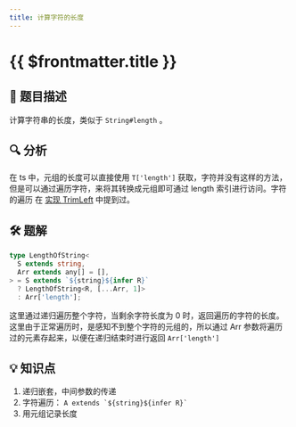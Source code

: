 ```yaml
---
title: 计算字符的长度
---
```


# {{ $frontmatter.title }}

## 🎯 题目描述

计算字符串的长度，类似于 `String#length` 。

## 🔍 分析

在 ts 中，元组的长度可以直接使用 `T['length']` 获取，字符并没有这样的方法，但是可以通过遍历字符，来将其转换成元组即可通过 length 索引进行访问。字符的遍历 在 [实现 TrimLeft](./TrimLeft.md) 中提到过。

## 🛠️ 题解

```ts
type LengthOfString<
  S extends string,
  Arr extends any[] = [],
> = S extends `${string}${infer R}`
  ? LengthOfString<R, [...Arr, 1]>
  : Arr['length'];
```

这里通过递归遍历整个字符，当剩余字符长度为 0 时，返回遍历的字符的长度。这里由于正常遍历时，是感知不到整个字符的元组的，所以通过 Arr 参数将遍历过的元素存起来，以便在递归结束时进行返回 `Arr['length']`

## 💡 知识点

1. 递归嵌套，中间参数的传递
2. 字符遍历： `` A extends `${string}${infer R}`  ``
3. 用元组记录长度